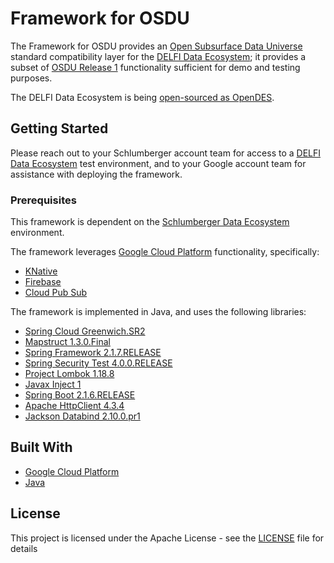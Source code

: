 # Framework for OSDU

The Framework for OSDU provides an [Open Subsurface Data Universe](https://www.opengroup.org/osdu/forum-homepage) standard compatibility layer for the [DELFI Data Ecosystem](https://www.software.slb.com/delfi/openness/delfi-data-ecosystem); it provides a subset of [OSDU Release 1](https://www.opengroup.org/membership/forums/open-subsurface-data-universe/achievement-and-plans) functionality sufficient for demo and testing purposes. 

The DELFI Data Ecosystem is being [open-sourced as OpenDES](https://www.slb.com/newsroom/press-release/2019/pr-2019-0822-osdu-data-ecosystem).


## Getting Started
Please reach out to your Schlumberger account team for access to a [DELFI Data Ecosystem](https://www.software.slb.com/delfi/openness/delfi-data-ecosystem) test environment, and to your Google account team for assistance with deploying the framework.

### Prerequisites

This framework is dependent on the [Schlumberger Data Ecosystem](https://www.software.slb.com/delfi/openness/delfi-data-ecosystem) environment.

The framework leverages [Google Cloud Platform](cloud.google.com) functionality, specifically:

* [KNative](https://cloud.google.com/knative/)
* [Firebase](https://firebase.google.com/)
* [Cloud Pub Sub](https://cloud.google.com/pubsub)


The framework is implemented in Java, and uses the following libraries:

* [Spring Cloud Greenwich.SR2](https://spring.io/blog/2019/06/27/spring-cloud-greenwich-sr2-is-available)
* [Mapstruct 1.3.0.Final](https://github.com/mapstruct/mapstruct)
* [Spring Framework 2.1.7.RELEASE](https://mvnrepository.com/artifact/org.springframework)
* [Spring Security Test 4.0.0.RELEASE](https://mvnrepository.com/artifact/org.springframework.security/spring-security-test/4.0.0.RELEASE)
* [Project Lombok 1.18.8](https://mvnrepository.com/artifact/org.projectlombok/lombok/1.18.8)
* [Javax Inject 1](https://mvnrepository.com/artifact/javax.inject/javax.inject/1)
* [Spring Boot 2.1.6.RELEASE](https://spring.io/blog/2019/06/19/spring-boot-2-1-6-released)
* [Apache HttpClient 4.3.4](https://mvnrepository.com/artifact/org.apache.httpcomponents/httpclient/4.3.4)
* [Jackson Databind 2.10.0.pr1](https://mvnrepository.com/artifact/com.fasterxml.jackson.core/jackson-databind/2.10.0.pr1)


## Built With

* [Google Cloud Platform](cloud.google.com)
* [Java](https://www.java.com/en/)


## License

This project is licensed under the Apache License - see the [LICENSE](LICENSE) file for details